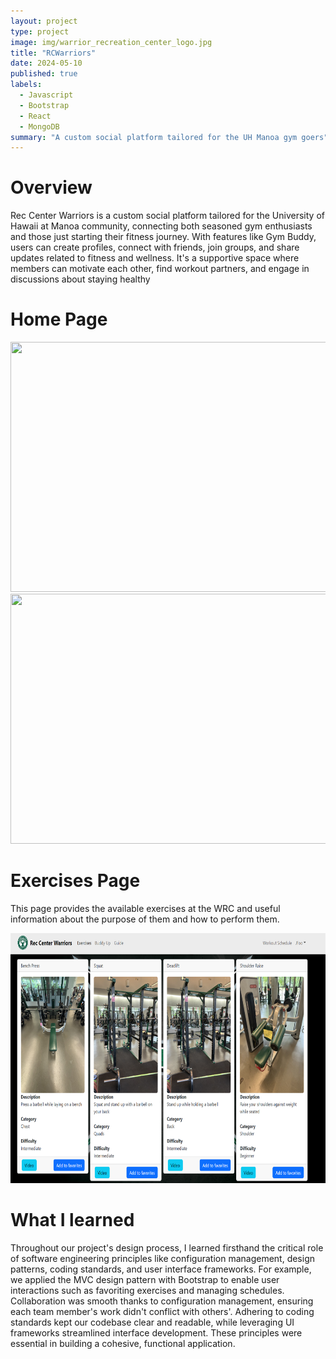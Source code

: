 ```yaml
---
layout: project
type: project
image: img/warrior_recreation_center_logo.jpg
title: "RCWarriors"
date: 2024-05-10
published: true
labels:
  - Javascript
  - Bootstrap
  - React
  - MongoDB
summary: "A custom social platform tailored for the UH Manoa gym goers"
---
```

# Overview
Rec Center Warriors is a custom social platform tailored for the University of Hawaii at Manoa community, connecting both seasoned gym enthusiasts and those just starting their fitness journey. With features like Gym Buddy, users can create profiles, connect with friends, join groups, and share updates related to fitness and wellness. It's a supportive space where members can motivate each other, find workout partners, and engage in discussions about staying healthy

# Home Page

<img src = "https://syntax-souljahs.github.io/img/landing-page.png" width=600 height=400>

<img src ="https://isai-foglesong.github.io/img/LandingSigninPage.png" width=600 height=400>

# Exercises Page

This page provides the available exercises at the WRC and useful information about the purpose of them and how to perform them. 

<img src = "../img/wrc-1.png" width=600 height=400>

# What I learned
Throughout our project's design process, I learned firsthand the critical role of software engineering principles like configuration management, design patterns, coding standards, and user interface frameworks. For example, we applied the MVC design pattern with Bootstrap to enable user interactions such as favoriting exercises and managing schedules. Collaboration was smooth thanks to configuration management, ensuring each team member's work didn't conflict with others'. Adhering to coding standards kept our codebase clear and readable, while leveraging UI frameworks streamlined interface development. These principles were essential in building a cohesive, functional application.
